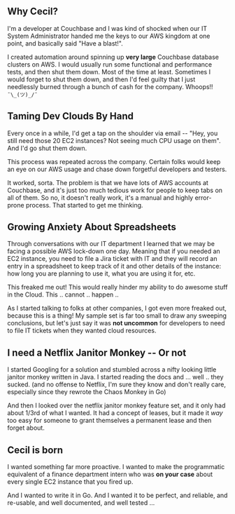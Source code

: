 
## Why Cecil?

I'm a developer at Couchbase and I was kind of shocked when our IT System Administrator handed me the keys to our AWS kingdom at one point, and basically said "Have a blast!".

I created automation around spinning up **very large** Couchbase database clusters on AWS.  I would usually run some functional and performance tests, and then shut them down.  Most of the time at least.  Sometimes I would forget to shut them down, and then I'd feel guilty that I just needlessly burned through a bunch of cash for the company.  Whoops!!  `¯\_(ツ)_/¯`

## Taming Dev Clouds By Hand

Every once in a while, I'd get a tap on the shoulder via email -- "Hey, you still need those 20 EC2 instances?  Not seeing much CPU usage on them".  And I'd go shut them down.

This process was repeated across the company.  Certain folks would keep an eye on our AWS usage and chase down forgetful developers and testers.

It worked, sorta.  The problem is that we have lots of AWS accounts at Couchbase, and it's just too much tedious work for people to keep tabs on all of them.  So no, it doesn't really work, it's a manual and highly error-prone process.  That started to get me thinking.

## Growing Anxiety About Spreadsheets

Through conversations with our IT department I learned that we may be facing a possible AWS lock-down one day.  Meaning that if you needed an EC2 instance, you need to file a Jira ticket with IT and they will record an entry in a spreadsheet to keep track of it and other details of the instance: how long you are planning to use it, what you are using it for, etc.

This freaked me out!  This would really hinder my ability to do awesome stuff in the Cloud.  This .. cannot .. happen ..

As I started talking to folks at other companies, I got even more freaked out, because this is a thing!  My sample set is far too small to draw any sweeping conclusions, but let's just say it was **not uncommon** for developers to need to file IT tickets when they wanted cloud resources.  

## I need a Netflix Janitor Monkey -- Or not

I started Googling for a solution and stumbled across a nifty looking little janitor monkey written in Java.  I started reading the docs and ... well .. they sucked.  (and no offense to Netflix, I'm sure they know and don't really care, especially since they rewrote the Chaos Monkey in Go)

And then I looked over the netflix janitor monkey feature set, and it only had about 1/3rd of what I wanted.  It had a concept of leases, but it made it *way* too easy for someone to grant themselves a permanent lease and then forget about.

## Cecil is born

I wanted something far more proactive.  I wanted to make the programmatic equivalent of a finance department intern who was **on your case** about every single EC2 instance that you fired up.

And I wanted to write it in Go.  And I wanted it to be perfect, and reliable, and re-usable, and well documented, and well tested ...



